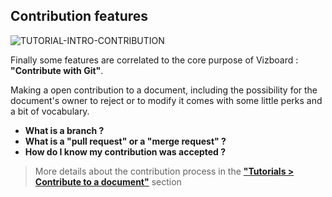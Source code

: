 ## Contribution features

<div>
  <img
    alt="TUTORIAL-INTRO-CONTRIBUTION"
    src="https://raw.githubusercontent.com/multi-coop/vizboard-website-content/main/images/tutorial/commented/tutorial-contribution.png"
    />
</div>

Finally some features are correlated to the core purpose of Vizboard : **"Contribute with Git"**.

Making a open contribution to a document, including the possibility for the document's owner to reject or to modify it comes with some little perks and a bit of vocabulary.

- **What is a branch ?**
- **What is a "pull request" or a "merge request" ?**
- **How do I know my contribution was accepted ?**

> More details about the contribution process in the **["Tutorials > Contribute to a document"](/tutorial-contribution)** section
